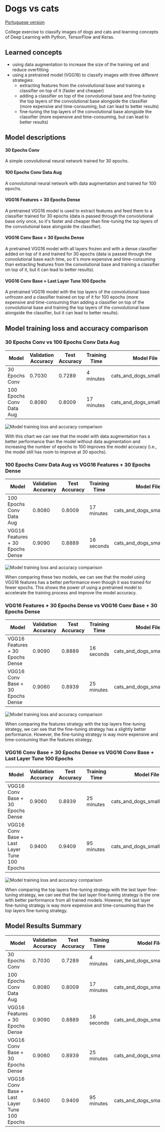 # Dogs vs cats

[Portuguese version](./README.pt.md)


College exercise to classify images of dogs and cats and learning concepts of Deep Learning with Python, TensorFlow and Keras.

## Learned concepts

- using data augmentation to increase the size of the training set and reduce overfitting
- using a pretrained model (VGG16) to classify images with three different strategies:
    - extracting features from the convolutional base and training a classifier on top of it (faster and cheaper)
    - adding a classifier on top of the convolutional base and fine-tuning the top layers of the convolutional base alongside the classifier (more expensive and time-consuming, but can lead to better results)
    - fine-tuning the top layers of the convolutional base alongside the classifier (more expensive and time-consuming, but can lead to better results)


## Model descriptions

#### 30 Epochs Conv

A simple convolutional neural network trained for 30 epochs.

#### 100 Epochs Conv Data Aug

A convolutional neural network with data augmentation and trained for 100 epochs.

#### VGG16 Features + 30 Epochs Dense

A pretrained VGG16 model is used to extract features and feed them to a classifier trained for 30 epochs (data is passed through the convolutional base only once, so it's faster and cheaper than fine-tuning the top layers of the convolutional base alongside the classifier).

#### VGG16 Conv Base + 30 Epochs Dense

A pretrained VGG16 model with all layers frozen and with a dense classifier added on top of it and trained for 30 epochs (data is passed through the convolutional base each time, so it's more expensive and time-consuming than extracting features from the convolutional base and training a classifier on top of it, but it can lead to better results).

#### VGG16 Conv Base + Last Layer Tune 100 Epochs

A pretrained VGG16 model with the top layers of the convolutional base unfrozen and a classifier trained on top of it for 100 epochs (more expensive and time-consuming than adding a classifier on top of the convolutional base and training the top layers of the convolutional base alongside the classifier, but it can lead to better results).

## Model training loss and accuracy comparison

### 30 Epochs Conv vs 100 Epochs Conv Data Aug

| Model | Validation Accuracy | Test Accuracy | Training Time | Model File |
| --- | --- | --- | --- | --- |
| 30 Epochs Conv | 0.7030 | 0.7289 | 4 minutes | cats_and_dogs_small_1.keras |
| 100 Epochs Conv Data Aug | 0.8080 | 0.8009 | 17 minutes | cats_and_dogs_small_2.keras |

![Model training loss and accuracy comparison](./charts/cats_and_dogs_small_default_vs_augmented.png)

With this chart we can see that the model with data augmentation has a better performance than the model without data augmentation and increasing the number of epochs to 100 improves the model accuracy (i.e., the model still has room to improve at 30 epochs).

### 100 Epochs Conv Data Aug vs VGG16 Features + 30 Epochs Dense

| Model | Validation Accuracy | Test Accuracy | Training Time | Model File |
| --- | --- | --- | --- | --- |
| 100 Epochs Conv Data Aug | 0.8080 | 0.8009 | 17 minutes | cats_and_dogs_small_2.keras |
| VGG16 Features + 30 Epochs Dense | 0.9090 | 0.8889 | 16 seconds | cats_and_dogs_small_3.keras |

![Model training loss and accuracy comparison](./charts/cats_and_dogs_small_augmented_vs_VGG16.png)

When comparing these two models, we can see that the model using VGG16 features has a better performance even though it was trained for fewer epochs. This shows the power of using a pretrained model to accelerate the training process and improve the model accuracy.

### VGG16 Features + 30 Epochs Dense vs VGG16 Conv Base + 30 Epochs Dense

| Model | Validation Accuracy | Test Accuracy | Training Time | Model File |
| --- | --- | --- | --- | --- |
| VGG16 Features + 30 Epochs Dense | 0.9090 | 0.8889 | 16 seconds | cats_and_dogs_small_3.keras |
| VGG16 Conv Base + 30 Epochs Dense | 0.9060 | 0.8939 | 25 minutes | cats_and_dogs_small_4.keras |

![Model training loss and accuracy comparison](./charts/cats_and_dogs_small_VGG16_vs_fine_tuned.png)

When comparing the features strategy with the top layers fine-tuning strategy, we can see that the fine-tuning strategy has a slightly better performance. However, the fine-tuning strategy is way more expensive and time-consuming than the features strategy.

### VGG16 Conv Base + 30 Epochs Dense vs VGG16 Conv Base + Last Layer Tune 100 Epochs

| Model | Validation Accuracy | Test Accuracy | Training Time | Model File |
| --- | --- | --- | --- | --- |
| VGG16 Conv Base + 30 Epochs Dense | 0.9060 | 0.8939 | 25 minutes | cats_and_dogs_small_4.keras |
| VGG16 Conv Base + Last Layer Tune 100 Epochs | 0.9400 | 0.9409 | 95 minutes | cats_and_dogs_small_4ft.keras |

![Model training loss and accuracy comparison](./charts/cats_and_dogs_small_fine_tuned_vs_VGG16.png)

When comparing the top layers fine-tuning strategy with the last layer fine-tuning strategy, we can see that the last layer fine-tuning strategy is the one with better performance from all trained models. However, the last layer fine-tuning strategy is way more expensive and time-consuming than the top layers fine-tuning strategy.

## Model Results Summary

| Model | Validation Accuracy | Test Accuracy | Training Time | Model File |
| --- | --- | --- | --- | --- |
| 30 Epochs Conv | 0.7030 | 0.7289 | 4 minutes | cats_and_dogs_small_1.keras |
| 100 Epochs Conv Data Aug | 0.8080 | 0.8009 | 17 minutes | cats_and_dogs_small_2.keras |
| VGG16 Features + 30 Epochs Dense | 0.9090 | 0.8889 | 16 seconds | cats_and_dogs_small_3.keras |
| VGG16 Conv Base + 30 Epochs Dense | 0.9060 | 0.8939 | 25 minutes | cats_and_dogs_small_4.keras |
| VGG16 Conv Base + Last Layer Tune 100 Epochs | 0.9400 | 0.9409 | 95 minutes | cats_and_dogs_small_4ft.keras |